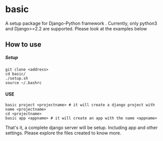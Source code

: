 # basic
A setup package for Django-Python framework . Currently, only python3 and Django>=2.2 are supported. Please look at the examples below

## How to use
##### Setup
```
git clone <address>
cd basic/
./setup.sh
source ~/.bashrc
```
#### USE
```
basic project <projectname> # it will create a django project with name <projectname>
cd <projectname>
basic app <appname> # it will create an app with the name <appname>
```
That's it, a complete django server will be setup. Including app and other settings. Please explore the files created to know more.
